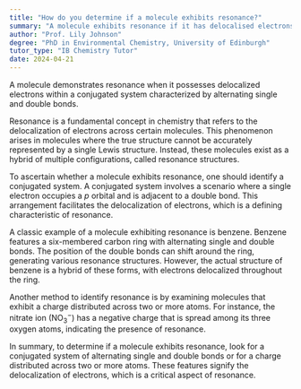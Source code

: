 ```yaml
---
title: "How do you determine if a molecule exhibits resonance?"
summary: "A molecule exhibits resonance if it has delocalised electrons within a conjugated system of alternating single and double bonds."
author: "Prof. Lily Johnson"
degree: "PhD in Environmental Chemistry, University of Edinburgh"
tutor_type: "IB Chemistry Tutor"
date: 2024-04-21
---
```


A molecule demonstrates resonance when it possesses delocalized electrons within a conjugated system characterized by alternating single and double bonds.

Resonance is a fundamental concept in chemistry that refers to the delocalization of electrons across certain molecules. This phenomenon arises in molecules where the true structure cannot be accurately represented by a single Lewis structure. Instead, these molecules exist as a hybrid of multiple configurations, called resonance structures.

To ascertain whether a molecule exhibits resonance, one should identify a conjugated system. A conjugated system involves a scenario where a single electron occupies a $p$ orbital and is adjacent to a double bond. This arrangement facilitates the delocalization of electrons, which is a defining characteristic of resonance.

A classic example of a molecule exhibiting resonance is benzene. Benzene features a six-membered carbon ring with alternating single and double bonds. The position of the double bonds can shift around the ring, generating various resonance structures. However, the actual structure of benzene is a hybrid of these forms, with electrons delocalized throughout the ring.

Another method to identify resonance is by examining molecules that exhibit a charge distributed across two or more atoms. For instance, the nitrate ion ($\text{NO}_3^-$) has a negative charge that is spread among its three oxygen atoms, indicating the presence of resonance.

In summary, to determine if a molecule exhibits resonance, look for a conjugated system of alternating single and double bonds or for a charge distributed across two or more atoms. These features signify the delocalization of electrons, which is a critical aspect of resonance.
    